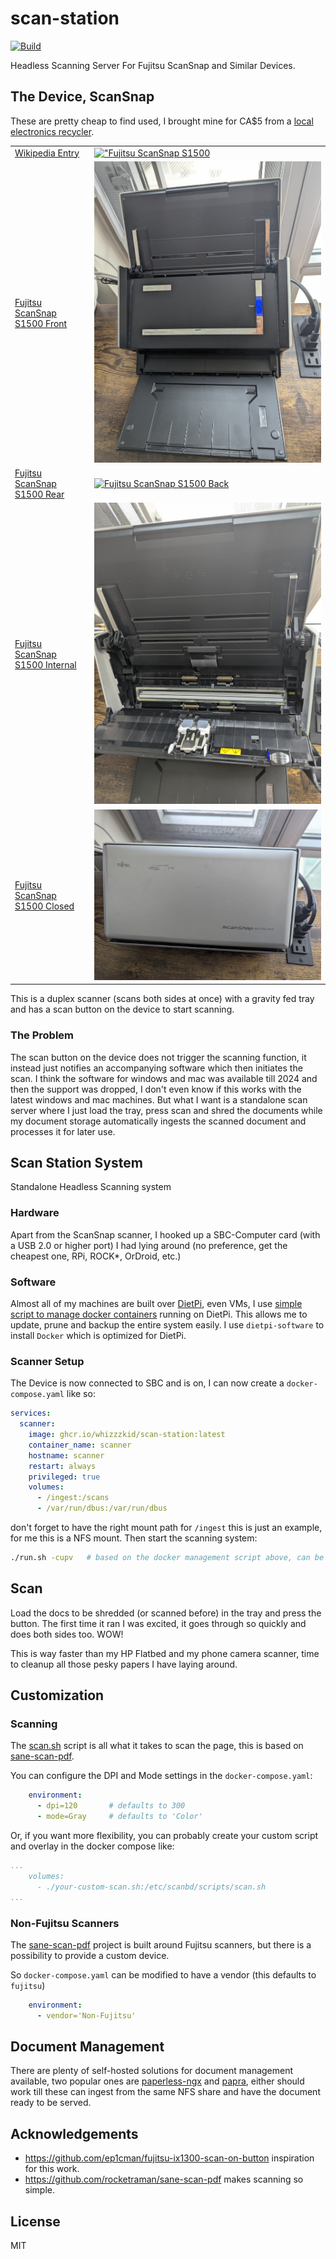 # scan-station

[![Build](https://github.com/whizzzkid/scan-station/actions/workflows/release.yml/badge.svg?branch=main)](https://github.com/whizzzkid/scan-station/actions/workflows/release.yml)

Headless Scanning Server For Fujitsu ScanSnap and Similar Devices.

## The Device, ScanSnap

These are pretty cheap to find used, I brought mine for CA$5 from a [local electronics recycler](https://retail.era.ca).

| | |
| --- | --- |
| [Wikipedia Entry](https://en.wikipedia.org/wiki/List_of_Fujitsu_image_scanners) | [!["Fujitsu ScanSnap S1500](https://upload.wikimedia.org/wikipedia/commons/c/c7/Scansnap_S1500_001_%285460070526%29.jpg)](https://upload.wikimedia.org/wikipedia/commons/c/c7/Scansnap_S1500_001_%285460070526%29.jpg)|
| [Fujitsu ScanSnap S1500 Front](./assets/ScanSnap_S1500_Front.jpg) | [![Fujitsu ScanSnap S1500](./assets/ScanSnap_S1500_Front.jpg)](./assets/ScanSnap_S1500_Front.jpg) |
| [Fujitsu ScanSnap S1500 Rear](./assets/ScanSnap_S1500_Rear.jpg) | [![Fujitsu ScanSnap S1500 Back](./assets/ScanSnap_S1500_Back.jpg)](./assets/ScanSnap_S1500_Rear.jpg) |
| [Fujitsu ScanSnap S1500 Internal](./assets/ScanSnap_S1500_Internal.jpg) | [![Fujitsu ScanSnap S1500 Tray](./assets/ScanSnap_S1500_Internal.jpg)](./assets/ScanSnap_S1500_Internal.jpg) |
| [Fujitsu ScanSnap S1500 Closed](./assets/ScanSnap_S1500_Closed.jpg) | [![Fujitsu ScanSnap S1500 Closed](./assets/ScanSnap_S1500_Closed.jpg)](./assets/ScanSnap_S1500_Closed.jpg) |



This is a duplex scanner (scans both sides at once) with a gravity fed tray and has a scan button on the device to start scanning.

### The Problem

The scan button on the device does not trigger the scanning function, it instead just notifies an accompanying software which then initiates the scan. I think the software for windows and mac was available till 2024 and then the support was dropped, I don't even know if this works with the latest windows and mac machines. But what I want is a standalone scan server where I just load the tray, press scan and shred the documents while my document storage automatically ingests the scanned document and processes it for later use.

## Scan Station System

Standalone Headless Scanning system

### Hardware

Apart from the ScanSnap scanner, I hooked up a SBC-Computer card (with a USB 2.0 or higher port) I had lying around (no preference, get the cheapest one, RPi, ROCK*, OrDroid, etc.)

### Software

Almost all of my machines are built over [DietPi](https://dietpi.com/#download), even VMs, I use [simple script to manage docker containers](https://github.com/whizzzkid/sdm) running on DietPi. This allows me to update, prune and backup the entire system easily. I use `dietpi-software` to install `Docker` which is optimized for DietPi.

### Scanner Setup

The Device is now connected to SBC and is on, I can now create a `docker-compose.yaml` like so:

```yaml
services:
  scanner:
    image: ghcr.io/whizzzkid/scan-station:latest
    container_name: scanner
    hostname: scanner
    restart: always
    privileged: true
    volumes:
      - /ingest:/scans
      - /var/run/dbus:/var/run/dbus
```

don't forget to have the right mount path for `/ingest` this is just an example, for me this is a NFS mount. Then start the scanning system:

```sh
./run.sh -cupv   # based on the docker management script above, can be `docker compose up -d` too.
```

## Scan

Load the docs to be shredded (or scanned before) in the tray and press the button. The first time it ran I was excited, it goes through so quickly and does both sides too. WOW!

This is way faster than my HP Flatbed and my phone camera scanner, time to cleanup all those pesky papers I have laying around.

## Customization

### Scanning

The [scan.sh](./scan.sh) script is all what it takes to scan the page, this is based on [sane-scan-pdf](https://github.com/rocketraman/sane-scan-pdf).

You can configure the DPI and Mode settings in the `docker-compose.yaml`:

```yaml
    environment:
      - dpi=120       # defaults to 300
      - mode=Gray     # defaults to 'Color'
```

Or, if you want more flexibility, you can probably create your custom script and overlay in the docker compose like:

```yaml
...
    volumes:
      - ./your-custom-scan.sh:/etc/scanbd/scripts/scan.sh
...
```

### Non-Fujitsu Scanners

The [sane-scan-pdf](https://github.com/rocketraman/sane-scan-pdf) project is built around Fujitsu scanners, but there is a possibility to provide a custom device.

So `docker-compose.yaml` can be modified to have a vendor (this defaults to `fujitsu`)

```yaml
    environment:
      - vendor='Non-Fujitsu'
```

## Document Management

There are plenty of self-hosted solutions for document management available, two popular ones are [paperless-ngx](https://github.com/paperless-ngx/paperless-ngx) and [papra](https://github.com/papra-hq/papra), either should work till these can ingest from the same NFS share and have the document ready to be served.

## Acknowledgements

- https://github.com/ep1cman/fujitsu-ix1300-scan-on-button inspiration for this work.
- https://github.com/rocketraman/sane-scan-pdf makes scanning so simple.

## License

MIT
